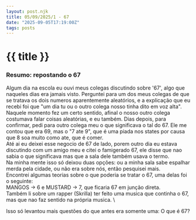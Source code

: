 ```yaml
---
layout: post.njk
title: 05/09/2025/1 - 67 
date: "2025-09-05T17:19:00Z"
tags: posts
---
```

# {{ title }}

### Resumo: repostando o 67

Algum dia na escola eu ouvi meus colegas discutindo sobre '67', algo que naqueles dias era jamais visto. Perguntei para um dos meus colegas de que se tratava os dois numeros aparentemente aleatórios, e a explicação que eu recebi foi que "um dia tu ou o outro colega nosso tinha dito em voz alta". \
Naquele momento fez um certo sentido, afinal o nosso outro colega costumava falar coisas aleatórias, e eu também. Dias depois, para confirmar, pedi para outro colega meu o que significava o tal do 67. Ele me contou que era 69, mas o "7 ate 9", que é uma piada nos states por causa que 8 soa muito como ate, que é comer. \
Até ai eu deixei esse negocio de 67 de lado, porem outro dia eu estava discutindo com um amigo meu e citei o famigerado 67, ele disse que nao sabia o que significava mas que a sala dele também usava o termo. \
Na minha mente isso só deixou duas opções: ou a minha sala sabe espalhar merda pela cidade, ou não era sobre nós, então pesquisei mais. \
Encontrei algumas teorias sobre o que poderia se tratar o 67, uma delas foi o seguinte: \
MANGOS -> 6 e MUSTARD -> 7, que ficaria 67 em junção direta. \
Também li sobre um rapper (Skrilla) ter feito uma musica que continha o 67, mas que nao faz sentido na própria musica. \

Isso só levantou mais questões do que antes era somente uma: O que é 67? 
